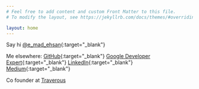 ```yaml
---
# Feel free to add content and custom Front Matter to this file.
# To modify the layout, see https://jekyllrb.com/docs/themes/#overriding-theme-defaults

layout: home
---
```

Say hi [@e_mad_ehsan](https://twitter.com/e_mad_ehsan){:target="_blank"}

Me elsewhere:
[GitHub](https://github.com/emadehsan){:target="_blank"}
[Google Developer Expert](https://developers.google.com/community/experts/directory/profile/profile-emad_ehsan){:target="_blank"}
[LinkedIn](https://www.linkedin.com/in/emadehsan){:target="_blank"}
[Medium](https://medium.com/@e_mad_ehsan){:target="_blank"}

<!-- Old versions of site: [v2](/v2), [v1](/v1) -->

<!-- Current Focus [Navigation tools for Visually Impaired](/bhakkar) -->

Co founder at <a href="https://traverous.com/" target="_blank">Traverous</a>